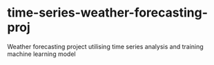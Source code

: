 # time-series-weather-forecasting-proj
Weather forecasting project utilising time series analysis and training machine learning model
